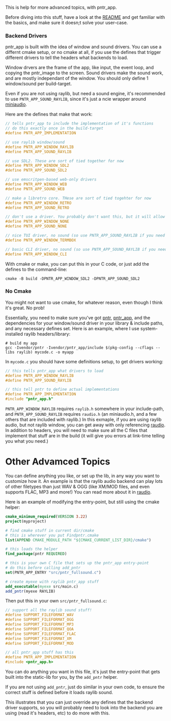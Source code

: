 This is help for more advanced topics, with pntr_app.

Before diving into this stuff, have a look at the [README](README.md) and get familiar with the basics, and make sure it doesn;t solve your user-case.

### Backend Drivers

pntr_app is built with the idea of window and sound drivers. You can use a differnt cmake setup, or no cmake at all, if you use the defines that trigger different drivers to tell the headers what backends to load.

Window drvers are the frame of the app, like input, the event loop, and copying the pntr_image to the screen. Sound drivers make the sound work, and are mostly independant of the window. You should only define 1 window/sound per build-target.

Even if you are not using raylib, but need a sound engine, it's recommended to use `PNTR_APP_SOUND_RAYLIB`, since it's just a ncie wrapper around [miniaudio](https://miniaud.io/).

Here are the defines that make that work:

```c
// tells pntr_app to include the implementation of it's functions
// do this exactly once in the build-target
#define PNTR_APP_IMPLEMENTATION

// use raylib window/sound
#define PNTR_APP_WINDOW_RAYLIB
#define PNTR_APP_SOUND_RAYLIB

// use SDL2. These are sort of tied together for now
#define PNTR_APP_WINDOW_SDL2
#define PNTR_APP_SOUND_SDL2

// use emscritpen-based web-only drivers
#define PNTR_APP_WINDOW_WEB
#define PNTR_APP_SOUND_WEB

// make a libretro core. THese are sort of tied togehter for now
#define PNTR_APP_WINDOW_RETRO
#define PNTR_APP_SOUND_RETRO

// don't use a driver. You probably don't want this, but it will allow you to disable sound, for example.
#define PNTR_APP_WINDOW_NONE
#define PNTR_APP_SOUND_NONE

// nice TUI driver, no sound (so use PNTR_APP_SOUND_RAYLIB if you need that)
#define PNTR_APP_WINDOW_TERMBOX

// basic CLI driver, no sound (so use PNTR_APP_SOUND_RAYLIB if you need that)
#define PNTR_APP_WINDOW_CLI
```

With cmake or make, you can put this in your C code, or just add the defines to the command-line:

```
cmake -B build -DPNTR_APP_WINDOW_SDL2 -DPNTR_APP_SOUND_SDL2
```


### No Cmake

You might not want to use cmake, for whatever reason, even though I think it's great. No prob!

Essentially, you need to make sure you've got [pntr](https://github.com/robloach/pntr_app), [pntr_app](https://github.com/robloach/pntr_app), and the dependencies for your window/sound driver in your library & include paths, and any necessary defines set. Here is an example, where I use system-installed raylib headers/library:

```
# build my app
gcc -Ivendor/pntr -Ivendor/pntr_app/include $(pkg-config --cflags --libs raylib) mycode.c -o myapp
```

In `mycode.c` you should have some definitions setup, to get drivers working:

```c
// this tells pntr_app what drivers to load
#define PNTR_APP_WINDOW_RAYLIB
#define PNTR_APP_SOUND_RAYLIB

// this tell pntr to define actual implementations
#define PNTR_APP_IMPLEMENTATION
#include "pntr_app.h"
```

`PNTR_APP_WINDOW_RAYLIB` requires `raylib.h` somewhere in your include-path, and `PNTR_APP_SOUND_RAYLIB` requires `raudio.h` (an miniaudio.h, and a few others that are included with raylib.) In this exmaple, if you are using raylib audio, but not raylib window, you can get away with only referencing [raudio](https://github.com/raysan5/raudio). In addition to headers, you will need to make sure all the C files that implement that stuff are in the build (it will give you errors at link-time telling you what you need.)

# Other Advamced Topics

You can define anything you like, or set up the lib, in any way you want to customize how it. An example is that the raylib audio backend can play lots of other filetypes than just WAV & OGG (like XM/MOD files, and even supports FLAC, MP3 and more!) You can read more about it in [raudio](https://github.com/raysan5/raudio/blob/master/src/raudio.c).

Here is an example of modifying the entry-point, but still using the cmake helper:

```cmake
cmake_minimum_required(VERSION 3.22)
project(myproject)

# find cmake stuff in current dir/cmake
# this is wherever you put Findpntr.cmake
list(APPEND CMAKE_MODULE_PATH "${CMAKE_CURRENT_LIST_DIR}/cmake")

# this loads the helper
find_package(pntr REQUIRED)

# this is your own C file that sets up the pntr_app entry-point
# do this before calling add_pntr
set(PNTR_APP_ENTRY "src/pntr_fullsound.c")

# create myexe with raylib pntr_app stuff
add_executable(myexe src/main.c)
add_pntr(myexe RAYLIB)
```

Then put this in your own `src/pntr_fullsound.c`:

```c
// support all the raylib sound stuff!
#define SUPPORT_FILEFORMAT_WAV
#define SUPPORT_FILEFORMAT_OGG
#define SUPPORT_FILEFORMAT_MP3
#define SUPPORT_FILEFORMAT_QOA
#define SUPPORT_FILEFORMAT_FLAC
#define SUPPORT_FILEFORMAT_XM
#define SUPPORT_FILEFORMAT_MOD

// all pntr_app stuff has this
#define PNTR_APP_IMPLEMENTATION
#include <pntr_app.h>
```

You can do anything you want in this file, it's just the entry-point that gets built into the static-lib for you, by the `add_pntr` helper.

If you are not using `add_pntr`, just do similar in your own code, to ensure the correct stuff is defined before it loads raylib sound.

This illustrates that you can just override any defines that the backend driver supports, so you will probably need to look into the backend you are using (read it's headers, etc) to do more with this.
